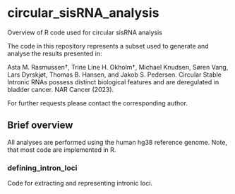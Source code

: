 # circular_sisRNA_analysis
Overview of R code used for circular sisRNA analysis

The code in this repository represents a subset used to generate and analyse the results presented in: 

Asta M. Rasmussen†, Trine Line H. Okholm†, Michael Knudsen, Søren Vang, Lars Dyrskjøt, Thomas B. Hansen, and Jakob S. Pedersen. Circular Stable Intronic RNAs possess distinct biological features and are deregulated in bladder cancer. NAR Cancer (2023). 

For further requests please contact the corresponding author.

## Brief overview

All analyses are performed using the human hg38 reference genome.
Note, that most code are implemented in R.

### defining_intron_loci

Code for extracting and representing intronic loci.
